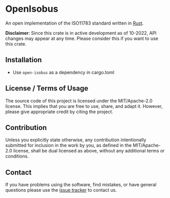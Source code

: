 # OpenIsobus

An open implementation of the ISO11783 standard written in [Rust](https://www.rust-lang.org/).

**Disclaimer**: Since this crate is in active development as of 10-2022, API changes may appear at any time. Please consider this if you want to use this crate.

## Installation

- Use `open-isobus` as a dependency in cargo.toml

## License / Terms of Usage

The source code of this project is licensed under the MIT/Apache-2.0 license. This implies that you are free to use, share, and adapt it. However, please give appropriate credit by citing the project.

## Contribution

Unless you explicitly state otherwise, any contribution intentionally submitted for inclusion in the work by you, as defined in the MIT/Apache-2.0 license, shall be dual licensed as above, without any additional terms or conditions.

## Contact

If you have problems using the software, find mistakes, or have general questions please use the [issue tracker](https://github.com/OpenIsobus/OpenIsobus/issues) to contact us.
